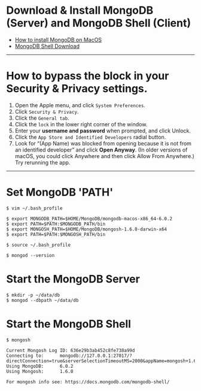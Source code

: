 # Download & Install MongoDB (Server) and MongoDB Shell (Client)

* [How to install MongoDB on MacOS](https://www.mongodb.com/try/download/community)
* [MongoDB Shell Download](https://www.mongodb.com/try/download/shell)

***

# How to bypass the block in your Security & Privacy settings. 
1. Open the Apple menu, and click ```System Preferences```.
2. Click ```Security & Privacy```.
3. Click the ```General tab```.
4. Click the ```lock``` in the lower right corner of the window.
5. Enter your **username and password** when prompted, and click Unlock.
6. Click the ```App Store and Identified Developers``` radial button.
7. Look for “(App Name) was blocked from opening because it is not from an identified developer” and click **Open Anyway**. (In older versions of macOS, you could click Anywhere and then click Allow From Anywhere.)
Try rerunning the app.

***

# Set MongoDB 'PATH' 
```
$ vim ~/.bash_profile

$ export MONGODB_PATH=$HOME/MongoDB/mongodb-macos-x86_64-6.0.2
$ export PATH=$PATH:$MONGODB_PATH/bin
$ export MONGOSH_PATH=$HOME/MongoDB/mongosh-1.6.0-darwin-x64
$ export PATH=$PATH:$MONGOSH_PATH/bin

$ source ~/.bash_profile
```

```
$ mongod --version
```


# Start the MongoDB Server
```
$ mkdir -p ~/data/db
$ mongod --dbpath ~/data/db
```

# Start the MongoDB Shell
```
$ mongosh

Current Mongosh Log ID:	636e29b3ab452c8fe738a99d
Connecting to:		mongodb://127.0.0.1:27017/?directConnection=true&serverSelectionTimeoutMS=2000&appName=mongosh+1.6.0
Using MongoDB:		6.0.2
Using Mongosh:		1.6.0

For mongosh info see: https://docs.mongodb.com/mongodb-shell/
```
